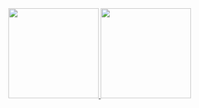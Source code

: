 

<div>
  <a href="https://github.com/xmurilo">
  <img height="180em" src="https://github-readme-stats.vercel.app/api?username=xmurilo&theme=algolia&show_icons=true"/>
  <img height="180em" src="https://github-readme-stats.vercel.app/api/top-langs/?username=xmurilo&layout=compact&langs_count=16&theme=algolia"/>
</div>

